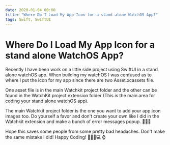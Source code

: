 ```yaml
---
date: 2020-01-04 00:00
title: "Where Do I Load My App Icon for a stand alone WatchOS App?"
tags: Swift, SwiftUI
---
```

# Where Do I Load My App Icon for a stand alone WatchOS App?

Recently I have been work on a little side project using SwiftUI in a stand alone watchOS app. When building my watchOS I was confused as to where I put the icon for my app since there are two Asset.xcassets file.

One asset file is in the main Watchkit project folder and the other can be found in the WatchKit project extension folder (This is the main area for coding your stand alone watchOS app).

The main Watchkit project folder is the one you want to add your app icon images too. Do yourself a favor and don't create your own like I did in the Watchkit extension and make a bunch of error messages popup. 🤦🏻‍♂️

Hope this saves some people from some pretty bad headaches. Don't make the same mistake I did! Happy Coding! 👨🏻‍💻💻 ⌚️
